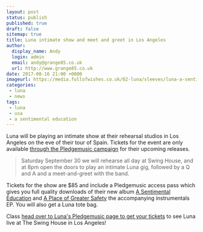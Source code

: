 ```yaml
---
layout: post
status: publish
published: true
draft: false
sitemap: true
title: Luna intimate show and meet and greet in Los Angeles
author:
  display_name: Andy
  login: admin
  email: andy@grange85.co.uk
  url: http://www.grange85.co.uk
date: 2017-08-16 21:00 +0000
imageurl: https://media.fullofwishes.co.uk/02-luna/sleeves/luna-a-sentimental-education-lo-res.jpg
categories:
 - luna
 - news
tags:
 - luna
 - usa
 - a sentimental education
---
```

<p class="lead">Luna will be playing an intimate show at their rehearsal studios in Los Angeles on the eve of their tour of Spain. Tickets for the event are only available <a href="http://www.pledgemusic.com/projects/luna2/">through the Pledgemusic campaign</a> for their upcoming releases.</p>
<blockquote>Saturday September 30 we will rehearse all day at Swing House, and at 8pm open the doors to play an intimate Luna gig, followed by a Q and A and a meet-and-greet with the band. </blockquote>
<p>Tickets for the show are $85 and include a Pledgemusic access pass which gives you full quality downloads of their new album <a href="https://db.fullofwishes.co.uk/luna/releases/luna-a-sentimental-education/">A Sentimental Education</a> and <a href="https://db.fullofwishes.co.uk/luna/releases/luna-a-place-of-greater-safety/">A Place of Greater Safety</a> the accompanying instrumentals EP. You will also get a Luna tote bag.</p>
<p>Class <a href="http://www.pledgemusic.com/projects/luna2/items/220728">head over to Luna's Pledgemusic page to get your tickets</a> to see Luna live at The Swing House in Los Angeles!</p>

